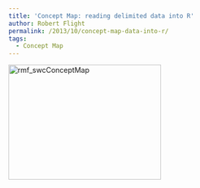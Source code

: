 ```yaml
---
title: 'Concept Map: reading delimited data into R'
author: Robert Flight
permalink: /2013/10/concept-map-data-into-r/
tags:
  - Concept Map
---
```

[<img class="alignnone size-medium wp-image-4787" alt="rmf_swcConceptMap" src="http://teaching.software-carpentry.org/wp-content/uploads/2013/10/rmf_swcConceptMap-e1381972927126-300x227.jpg" width="300" height="227" />][1]

 [1]: http://teaching.software-carpentry.org/wp-content/uploads/2013/10/rmf_swcConceptMap.jpg
